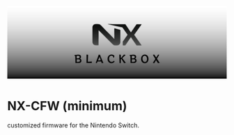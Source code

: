 ![Banner](img/banner.png?raw=true)
=====

# NX-CFW (minimum)
customized firmware for the Nintendo Switch. 

